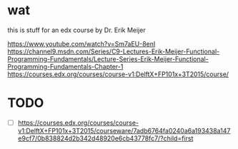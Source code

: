 # wat

this is stuff for an edx course
by Dr. Erik Meijer

https://www.youtube.com/watch?v=Sm7aEU-8enI
https://channel9.msdn.com/Series/C9-Lectures-Erik-Meijer-Functional-Programming-Fundamentals/Lecture-Series-Erik-Meijer-Functional-Programming-Fundamentals-Chapter-1
https://courses.edx.org/courses/course-v1:DelftX+FP101x+3T2015/course/

# TODO
- [ ] https://courses.edx.org/courses/course-v1:DelftX+FP101x+3T2015/courseware/7adb6764fa0240a6a193438a147e9cf7/0b838824d2b342d48920e6cb43778fc7/?child=first
